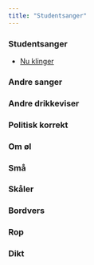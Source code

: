 ```yaml
---
title: "Studentsanger"
---
```


### Studentsanger
-  [Nu klinger]()

### Andre sanger

### Andre drikkeviser

### Politisk korrekt

### Om øl

### Små

### Skåler

### Bordvers

### Rop

### Dikt


